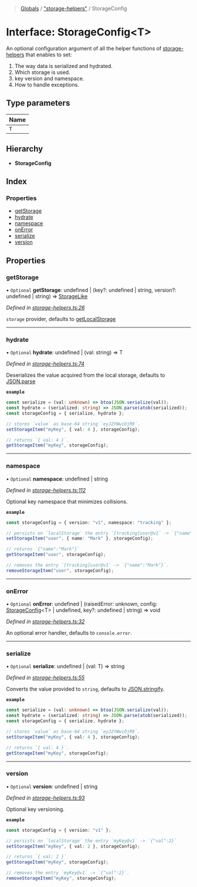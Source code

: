 > [Globals](/docs/globals.md) / ["storage-helpers"](/docs/modules/_storage_helpers_.md) / StorageConfig

# Interface: StorageConfig<T\>

An optional configuration argument of all the helper functions
of [storage-helpers](https://github.com/FaberVitale/storage-helpers) that enables to set:
1. The way data is serialized and hydrated.
2. Which storage is used.
3. key version and namespace.
4. How to handle exceptions.

## Type parameters

Name |
------ |
`T` |

## Hierarchy

* **StorageConfig**

## Index

### Properties

* [getStorage](/docs/interfaces/_storage_helpers_.storageconfig.md#getstorage)
* [hydrate](/docs/interfaces/_storage_helpers_.storageconfig.md#hydrate)
* [namespace](/docs/interfaces/_storage_helpers_.storageconfig.md#namespace)
* [onError](/docs/interfaces/_storage_helpers_.storageconfig.md#onerror)
* [serialize](/docs/interfaces/_storage_helpers_.storageconfig.md#serialize)
* [version](/docs/interfaces/_storage_helpers_.storageconfig.md#version)

## Properties

### getStorage

• `Optional` **getStorage**: undefined \| (key?: undefined \| string, version?: undefined \| string) => [StorageLike](/docs/interfaces/_storage_helpers_.storagelike.md)

*Defined in [storage-helpers.ts:26](https://github.com/FaberVitale/storage-helpers/blob/main/src/storage-helpers.ts#L26)*

`storage` provider, defaults to [getLocalStorage](/docs/modules/_storage_helpers_.md#getlocalstorage)

___

### hydrate

• `Optional` **hydrate**: undefined \| (val: string) => T

*Defined in [storage-helpers.ts:74](https://github.com/FaberVitale/storage-helpers/blob/main/src/storage-helpers.ts#L74)*

Deserializes the value acquired from the local storage,
defaults to [JSON.parse](https://developer.mozilla.org/en-US/docs/Web/JavaScript/Reference/Global_Objects/JSON/parse)

**`example`** 
```typescript
const serialize = (val: unknown) => btoa(JSON.serialize(val));
const hydrate = (serialized: string) => JSON.parse(atob(serialized));
const storageConfig = { serialize, hydrate };

// stores `value` as base-64 string `eyJ2YWwiOjR9`.
setStorageItem("myKey", { val: 4 }, storageConfig);

// returns `{ val: 4 }`.
getStorageItem("myKey", storageConfig);
```

___

### namespace

• `Optional` **namespace**: undefined \| string

*Defined in [storage-helpers.ts:112](https://github.com/FaberVitale/storage-helpers/blob/main/src/storage-helpers.ts#L112)*

Optional key namespace that minimizes collisions.

**`example`** 
```typescript
const storageConfig = { version: "v1", namespace: "tracking" };

// persists on `localStorage` the entry `[tracking]user@v1` -> `{"name":"Mark"}`
setStorageItem("user", { name: "Mark" }, storageConfig);

// returns `{"name":"Mark"}`
getStorageItem("user", storageConfig);

// removes the entry `[tracking]user@v1` -> `{"name":"Mark"}`.
removeStorageItem("user", storageConfig);
```

___

### onError

• `Optional` **onError**: undefined \| (raisedError: unknown, config: [StorageConfig](/docs/interfaces/_storage_helpers_.storageconfig.md)<T\> \| undefined, key?: undefined \| string) => void

*Defined in [storage-helpers.ts:32](https://github.com/FaberVitale/storage-helpers/blob/main/src/storage-helpers.ts#L32)*

An optional error handler,
defaults to `console.error`.

___

### serialize

• `Optional` **serialize**: undefined \| (val: T) => string

*Defined in [storage-helpers.ts:55](https://github.com/FaberVitale/storage-helpers/blob/main/src/storage-helpers.ts#L55)*

Converts the value provided to `string`,
defaults to [JSON.stringify](https://developer.mozilla.org/en-US/docs/Web/JavaScript/Reference/Global_Objects/JSON/stringify).

**`example`** 
```typescript
const serialize = (val: unknown) => btoa(JSON.serialize(val));
const hydrate = (serialized: string) => JSON.parse(atob(serialized));
const storageConfig = { serialize, hydrate };

// stores `value` as base-64 string `eyJ2YWwiOjR9`.
setStorageItem("myKey", { val: 4 }, storageConfig);

// returns `{ val: 4 }`.
getStorageItem("myKey", storageConfig);
```

___

### version

• `Optional` **version**: undefined \| string

*Defined in [storage-helpers.ts:93](https://github.com/FaberVitale/storage-helpers/blob/main/src/storage-helpers.ts#L93)*

Optional key versioning.

**`example`** 
```typescript
const storageConfig = { version: "v1" };

// persists on `localStorage` the entry `myKey@v1` -> `{"val":2}`
setStorageItem("myKey", { val: 2 }, storageConfig);

// returns `{ val: 2 }`
getStorageItem("myKey", storageConfig);

// removes the entry `myKey@v1` -> `{"val":2}`.
removeStorageItem("myKey", storageConfig);
```
